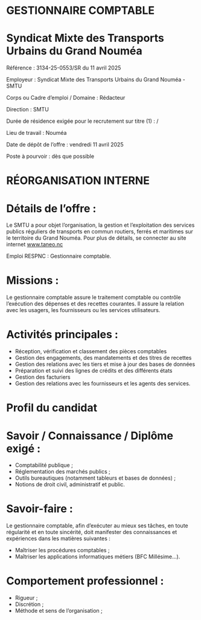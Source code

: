 # GESTIONNAIRE COMPTABLE

# Syndicat Mixte des Transports Urbains du Grand Nouméa

Référence : 3134-25-0553/SR du 11 avril 2025

Employeur : Syndicat Mixte des Transports Urbains du Grand Nouméa - SMTU

Corps ou Cadre d’emploi / Domaine : Rédacteur

Direction : SMTU

Durée de résidence exigée pour le recrutement sur titre (1) : /

Lieu de travail : Nouméa

Date de dépôt de l’offre : vendredi 11 avril 2025

Poste à pourvoir : dès que possible

# RÉORGANISATION INTERNE

# Détails de l’offre :

Le SMTU a pour objet l’organisation, la gestion et l’exploitation des services publics réguliers de transports en commun routiers, ferrés et maritimes sur le territoire du Grand Nouméa. Pour plus de détails, se connecter au site internet www.taneo.nc

Emploi RESPNC : Gestionnaire comptable.

# Missions :

Le gestionnaire comptable assure le traitement comptable ou contrôle l’exécution des dépenses et des recettes courantes. Il assure la relation avec les usagers, les fournisseurs ou les services utilisateurs.

# Activités principales :

- Réception, vérification et classement des pièces comptables
- Gestion des engagements, des mandatements et des titres de recettes
- Gestion des relations avec les tiers et mise à jour des bases de données
- Préparation et suivi des lignes de crédits et des différents états
- Gestion des facturiers
- Gestion des relations avec les fournisseurs et les agents des services.

# Profil du candidat

# Savoir / Connaissance / Diplôme exigé :

- Comptabilité publique ;
- Réglementation des marchés publics ;
- Outils bureautiques (notamment tableurs et bases de données) ;
- Notions de droit civil, administratif et public.

# Savoir-faire :

Le gestionnaire comptable, afin d’exécuter au mieux ses tâches, en toute régularité et en toute sincérité, doit manifester des connaissances et expériences dans les matières suivantes :

- Maîtriser les procédures comptables ;
- Maîtriser les applications informatiques métiers (BFC Millésime…).

# Comportement professionnel :

- Rigueur ;
- Discrétion ;
- Méthode et sens de l’organisation ;